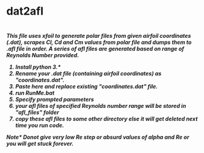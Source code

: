 <h1> dat2afl <h1>

<h5>This file uses xfoil to generate polar files from given airfoil coordinates (.dat), scrapes Cl, Cd and Cm values 
from polar file and dumps them to .afl file in order. A series of afl files are generated based on range of Reynolds
Number provided.

1. Install python 3.*
2. Rename your .dat file (containing airfoil coordinates) as "coordinates.dat".
3. Paste here and replace existing "coordinates.dat" file.
4. run RunMe.bat
5. Specify prompted parameters
6. your afl files of specified Reynolds number range will be stored in "afl_files" folder
7. copy these afl files to some other directory else it will get deleted next time you run code.
        
Note* Donot give very low Re step or absurd values of alpha and Re or you will get stuck forever.<h5>

